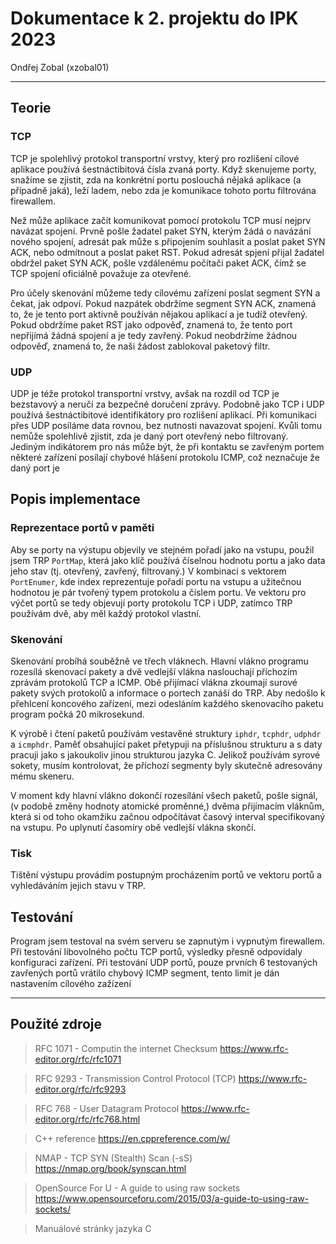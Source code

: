 # Dokumentace k 2. projektu do IPK 2023

Ondřej Zobal (xzobal01)

* * *

## Teorie

### TCP
    
 TCP je spolehlivý protokol transportní vrstvy, který pro rozlišení  cílové
aplikace používá šestnáctibitová čísla zvaná porty. Když skenujeme porty,
snažíme se zjistit, zda na konkrétní portu poslouchá nějaká  aplikace (a
případně jaká), leží ladem, nebo zda je komunikace tohoto  portu filtrována
firewallem.

 Než může aplikace začít komunikovat pomocí protokolu TCP musí nejprv  navázat
spojení. Prvně pošle žadatel paket SYN, kterým žádá o navázání  nového spojení,
adresát pak může s připojením souhlasit a poslat paket SYN ACK, nebo odmítnout a
poslat paket RST. Pokud adresát spjení přijal žadatel obdržel paket SYN ACK,
pošle vzdálenému počítači paket ACK, čímž se TCP spojení oficiálně považuje za
otevřené.

 Pro účely skenování můžeme tedy cílovému zařízení poslat segment SYN a  čekat,
jak odpoví. Pokud nazpátek obdržíme segment SYN ACK, znamená to, že je tento
port aktivně používán nějakou aplikací a je tudíž otevřený.  Pokud obdržíme
paket RST jako odpověď, znamená to, že tento port  nepřijímá žádná spojení a je
tedy zavřený. Pokud neobdržíme žádnou  odpověď, znamená to, že naši žádost
zablokoval paketový filtr.


### UDP

 UDP je téže protokol transportní vrstvy, avšak na rozdíl od TCP je  bezstavový
a neručí za bezpečné doručení zprávy. Podobně jako TCP i UDP používá
šestnáctibitové identifikátory pro rozlišení aplikací. Při  komunikaci přes UDP
posíláme data rovnou, bez nutnosti navazovat  spojení. Kvůli tomu nemůže
spolehlivě zjistit, zda je daný port  otevřený nebo filtrovaný. Jediným
indikátorem pro nás může být, že při  kontaktu se zavřeným portem některé
zařízení posílají chybové hlášení  protokolu ICMP, což neznačuje že daný port je


## Popis implementace

### Reprezentace portů v paměti

 Aby se porty na výstupu objevily ve stejném pořadí jako na vstupu,  použil jsem
TRP `PortMap`, která jako klíč používá číselnou hodnotu portu a jako data jeho
stav (tj. otevřený, zavřený, filtrovaný.) V kombinaci s  vektorem `PortEnumer`,
kde index reprezentuje pořadí portu na vstupu a  užitečnou hodnotou je pár
tvořený typem protokolu a číslem portu. Ve  vektoru pro výčet portů se tedy
objevují porty protokolu TCP i UDP,  zatímco TRP používám dvě, aby měl každý
protokol vlastní.


### Skenování

 Skenování probíhá souběžně ve třech vláknech. Hlavní vlákno programu  rozesílá
skenovací pakety a dvě vedlejší vlákna naslouchají příchozím  zprávám protokolů
TCP a ICMP. Obě přijímací vlákna zkoumají surové pakety svých protokolů  a
informace o portech zanáší do TRP.  Aby nedošlo k přehlcení koncového  zařízení,
mezi odesláním každého skenovacího paketu program počká 20  mikrosekund. 

 K výrobě i čtení paketů používám vestavěné struktury `iphdr`, `tcphdr`,
`udphdr` a `icmphdr`. Paměť obsahující paket přetypuji na příslušnou  strukturu
a s daty pracuji jako s jakoukoliv jinou strukturou jazyka C.  Jelikož používám
syrové sokety, musím kontrolovat, že příchozí segmenty  byly skutečně adresovány
mému skeneru.

 V moment kdy hlavní vlákno dokončí rozesílání všech paketů, pošle  signál, (v
podobě změny hodnoty atomické proměnné,) dvěma přijímacím  vláknům, která si od
toho okamžiku začnou odpočítávat časový interval specifikovaný na vstupu. Po
uplynutí časomíry obě vedlejší vlákna skončí.

### Tisk

 Tištění výstupu provádím postupným procházením portů ve vektoru portů a
vyhledáváním jejich stavu v TRP.


## Testování

 Program jsem testoval na svém serveru se zapnutým i vypnutým firewallem. Při
testování libovolného počtu TCP portů, výsledky přesně odpovídaly konfiguraci
zařízení. Při testování UDP portů, pouze prvních 6 testovaných zavřených portů
vrátilo chybový ICMP segment, tento limit je dán nastavením cílového zažízení

* * *


## Použité zdroje

> RFC 1071 - Computin the internet Checksum
> https://www.rfc-editor.org/rfc/rfc1071

> RFC 9293 - Transmission Control Protocol (TCP)
> https://www.rfc-editor.org/rfc/rfc9293

> RFC 768 - User Datagram Protocol
> https://www.rfc-editor.org/rfc/rfc768.html

> C++ reference 
> https://en.cppreference.com/w/

> NMAP - TCP SYN (Stealth) Scan (-sS)
> https://nmap.org/book/synscan.html

> OpenSource For U - A guide to using raw sockets
> https://www.opensourceforu.com/2015/03/a-guide-to-using-raw-sockets/

> Manuálové stránky jazyka C
